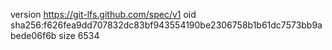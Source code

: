 version https://git-lfs.github.com/spec/v1
oid sha256:f626fea9dd707832dc83bf943554190be2306758b1b61dc7573bb9abede06f6b
size 6534
